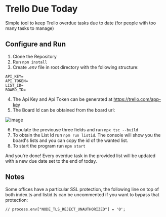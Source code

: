 # Trello Due Today

Simple tool to keep Trello overdue tasks due to date (for people with too many tasks to manage)

## Configure and Run

1. Clone the Repository
2. Run `npm install`
3. Create _.env_ file in root directory with the following structure:

```
API_KEY=
API_TOKEN=
LIST_ID=
BOARD_ID=
```

4. The Api Key and Api Token can be generated at https://trello.com/app-key
5. The Board Id can be obtained from the board url:

![image](https://user-images.githubusercontent.com/37779707/162958849-d18595bf-04f3-447b-a9b7-fbeb71f334a6.png)

6. Populate the previouse three fields and run `npx tsc --build`
7. To obtain the List Id run `npm run listid`. The console will show you the board's lists and you can copy the id of the wanted list.
8. To start the program run `npm start`

And you're done!
Every overdue task in the provided list will be updated with a new due date set to the end of today.

## Notes

Some offices have a particular SSL protection, the following line on top of both index.ts and listid.ts can be uncommented if you want to bypass that protection:

`// process.env["NODE_TLS_REJECT_UNAUTHORIZED"] = '0';`
